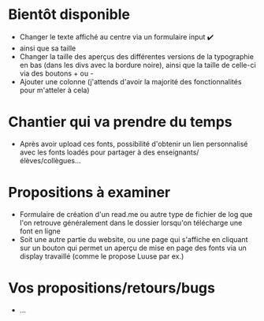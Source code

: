 # Bientôt disponible
- Changer le texte affiché au centre via un formulaire input ✔️ 
- ainsi que sa taille 
- Changer la taille des aperçus des différentes versions de la typographie en bas (dans les divs avec la bordure noire), ainsi que la taille de celle-ci via des boutons + ou - 
- Ajouter une colonne (j'attends d'avoir la majorité des fonctionnalités pour m'atteler à cela)

# Chantier qui va prendre du temps
- Après avoir upload ces fonts, possibilité d'obtenir un lien personnalisé avec les fonts loadés pour partager à des enseignants/élèves/collègues...

# Propositions à examiner 
- Formulaire de création d'un read.me ou autre type de fichier de log que l'on retrouve généralement dans le dossier lorsqu'on télécharge une font en ligne
- Soit une autre partie du website, ou une page qui s'affiche en cliquant sur un bouton qui permet un aperçu de mise en page des fonts via un display travaillé (comme le propose Luuse par ex.)

# Vos propositions/retours/bugs 
- ...
